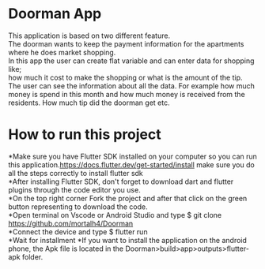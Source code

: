 # Doorman App
This application is based on two different feature.  
The doorman wants to keep the payment information for the apartments where he does market shopping.  
In this app the user can create flat variable and can enter data for shopping like;  
how much it cost to make the shopping or what is the amount of the tip.  
The user can see the information about all the data. For example how much money is spend in this month and how much money is received from the residents.   How much tip did the doorman get etc.

# How to run this project  
*Make sure you have Flutter SDK installed on your computer so you can run this application.https://docs.flutter.dev/get-started/install make sure you do all the steps correctly to install flutter sdk   
*After installing Flutter SDK, don't forget to download dart and flutter plugins through the code editor you use.  
*On the top right corner Fork the project and after that click on the green button representing to download the code.  
*Open terminal on Vscode or Android Studio and type 
$ git clone https://github.com/mortalh4/Doorman   
*Connect the device and type 
$ flutter run   
*Wait for installment
*If you want to install the application on the android phone, the Apk file is located in the Doorman>build>app>outputs>flutter-apk folder.  
